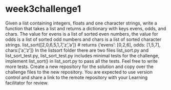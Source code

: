 # week3challenge1
Given a list containing integers, floats and one character strings, write a function that takes a list and returns a dictionary with keys evens, odds, and chars. The value for evens is a list of sorted even numbers, the value for odds is a list of sorted odd numbers and chars is a list of sorted character strings.   list_sort([2,0,6,5,1,7,’z’,’a’])   # returns {‘evens’: [0,2,6], odds: [1,5,7], chars:[‘a’,’z’]}  In the listsort folder there are two files list_sort.py and list_sort_test.py, list_sort_test.py includes minimal tests for the challenge, implement list_sort() in list_sort.py to pass all the tests. Feel free to write more tests. Create a new repository for the solution and copy over the challenge files to the new repository. You are expected to use version control and share a link to the remote repository with your Learning facilitator for review.
